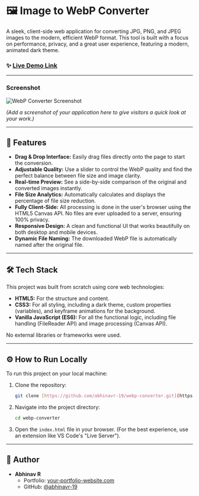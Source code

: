 # 🖼️ Image to WebP Converter

A sleek, client-side web application for converting JPG, PNG, and JPEG images to the modern, efficient WebP format. This tool is built with a focus on performance, privacy, and a great user experience, featuring a modern, animated dark theme.

### ✨ [Live Demo Link](https://webp-converter-xi.vercel.app/)


---

### Screenshot

![WebP Converter Screenshot](path/to/your/screenshot.png)

*(Add a screenshot of your application here to give visitors a quick look at your work.)*

---

## 🚀 Features

* **Drag & Drop Interface:** Easily drag files directly onto the page to start the conversion.
* **Adjustable Quality:** Use a slider to control the WebP quality and find the perfect balance between file size and image clarity.
* **Real-time Preview:** See a side-by-side comparison of the original and converted images instantly.
* **File Size Analytics:** Automatically calculates and displays the percentage of file size reduction.
* **Fully Client-Side:** All processing is done in the user's browser using the HTML5 Canvas API. No files are ever uploaded to a server, ensuring 100% privacy.
* **Responsive Design:** A clean and functional UI that works beautifully on both desktop and mobile devices.
* **Dynamic File Naming:** The downloaded WebP file is automatically named after the original file.

---

## 🛠️ Tech Stack

This project was built from scratch using core web technologies:

* **HTML5:** For the structure and content.
* **CSS3:** For all styling, including a dark theme, custom properties (variables), and keyframe animations for the background.
* **Vanilla JavaScript (ES6):** For all the functional logic, including file handling (FileReader API) and image processing (Canvas API).

No external libraries or frameworks were used.

---

## ⚙️ How to Run Locally

To run this project on your local machine:

1.  Clone the repository:
    ```bash
    git clone [https://github.com/abhinavr-19/webp-converter.git](https://github.com/abhinavr-19/webp-converter.git)
    ```
2.  Navigate into the project directory:
    ```bash
    cd webp-converter
    ```
3.  Open the `index.html` file in your browser. (For the best experience, use an extension like VS Code's "Live Server").

---

## 👤 Author

* **Abhinav R**
    * Portfolio: [your-portfolio-website.com](https://your-portfolio-website.com)
    * GitHub: [@abhinavr-19](https://github.com/abhinavr-19)
